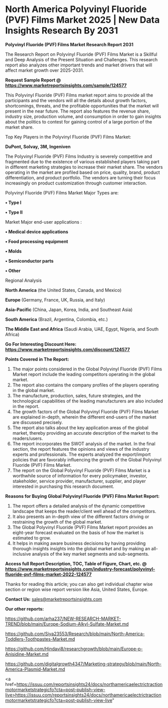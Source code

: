 # North America Polyvinyl Fluoride (PVF) Films Market 2025 | New Data Insights Research By 2031

<strong>Polyvinyl Fluoride (PVF) Films Market Research Report 2031</strong>

The Research Report on Polyvinyl Fluoride (PVF) Films Market is a Skillful and Deep Analysis of the Present Situation and Challenges. This research report also analyzes other important trends and market drivers that will affect market growth over 2025-2031.

<strong>Request Sample Report @ <a href=https://www.marketreportsinsights.com/sample/124577>https://www.marketreportsinsights.com/sample/124577</a></strong>

This Polyvinyl Fluoride (PVF) Films market report aims to provide all the participants and the vendors will all the details about growth factors, shortcomings, threats, and the profitable opportunities that the market will present in the near future. The report also features the revenue share, industry size, production volume, and consumption in order to gain insights about the politics to contest for gaining control of a large portion of the market share.

Top Key Players in the Polyvinyl Fluoride (PVF) Films Market:

<strong>DuPont, Solvay, 3M, Ingeniven</strong>

The Polyvinyl Fluoride (PVF) Films Industry is severely competitive and fragmented due to the existence of various established players taking part in different marketing strategies to increase their market share. The vendors operating in the market are profiled based on price, quality, brand, product differentiation, and product portfolio. The vendors are turning their focus increasingly on product customization through customer interaction.

Polyvinyl Fluoride (PVF) Films Market Major Types are:

<strong>• Type I

• Type II</strong>

Market Major end-user applications :

<strong>• Medical device applications

• Food processing equipment

• Molds

• Semiconductor parts

• Other</strong>

Regional Analysis

</u><strong><b>North America</b></strong> (the United States, Canada, and Mexico)

<strong><b>Europe </b></strong>(Germany, France, UK, Russia, and Italy)

<strong><b>Asia-Pacific</b></strong> (China, Japan, Korea, India, and Southeast Asia)

<strong><b>South America</b></strong> (Brazil, Argentina, Colombia, etc.)

<strong><b>The Middle East and Africa</b></strong> (Saudi Arabia, UAE, Egypt, Nigeria, and South Africa)

<strong>Go For Interesting Discount Here: <a href=https://www.marketreportsinsights.com/discount/124577>https://www.marketreportsinsights.com/discount/124577</a></strong>

<strong>Points Covered in The Report:</strong>
<ol>
  <li>The major points considered in the Global Polyvinyl Fluoride (PVF) Films Market report include the leading competitors operating in the global market.</li>
  <li>The report also contains the company profiles of the players operating in the global market.</li>
  <li>The manufacture, production, sales, future strategies, and the technological capabilities of the leading manufacturers are also included in the report.</li>
  <li>The growth factors of the Global Polyvinyl Fluoride (PVF) Films Market are explained in-depth, wherein the different end-users of the market are discussed precisely.</li>
  <li>The report also talks about the key application areas of the global market, thereby providing an accurate description of the market to the readers/users.</li>
  <li>The report incorporates the SWOT analysis of the market. In the final section, the report features the opinions and views of the industry experts and professionals. The experts analyzed the export/import policies that are favorably influencing the growth of the Global Polyvinyl Fluoride (PVF) Films Market.</li>
  <li>The report on the Global Polyvinyl Fluoride (PVF) Films Market is a worthwhile source of information for every policymaker, investor, stakeholder, service provider, manufacturer, supplier, and player interested in purchasing this research document.</li>
</ol>
<strong>Reasons for Buying Global Polyvinyl Fluoride (PVF) Films Market Report:</strong>

<ol>
  <li>The report offers a detailed analysis of the dynamic competitive landscape that keeps the reader/client well ahead of the competitors.</li>
  <li>It also presents an in-depth view of the different factors driving or restraining the growth of the global market.</li>
  <li>The Global Polyvinyl Fluoride (PVF) Films Market report provides an eight-year forecast evaluated on the basis of how the market is estimated to grow.</li>
  <li>It helps in making aware business decisions by having providing thorough insights insights into the global market and by making an all-inclusive analysis of the key market segments and sub-segments.</li>
</ol>
<strong>Access full Report Description, TOC, Table of Figure, Chart, etc. @ <a href=https://www.marketreportsinsights.com/industry-forecast/polyvinyl-fluoride-pvf-films-market-2022-124577>https://www.marketreportsinsights.com/industry-forecast/polyvinyl-fluoride-pvf-films-market-2022-124577</a></strong>


Thanks for reading this article; you can also get individual chapter wise section or region wise report version like Asia, United States, Europe.

<strong>Contact Us:</strong>
sales@marketreportsinsights.com

<strong>Our other reports:</strong>

<a href=https://github.com/arha237/NEW-RESEARCH-MARKET-TREND/blob/main/Europe-Sodium-Alkyl-Sulfate-Market.md>https://github.com/arha237/NEW-RESEARCH-MARKET-TREND/blob/main/Europe-Sodium-Alkyl-Sulfate-Market.md</a>

<a href=https://github.com/Siya23553/Research/blob/main/North-America-Toddlers-Toothpastes-Market.md>https://github.com/Siya23553/Research/blob/main/North-America-Toddlers-Toothpastes-Market.md</a>

<a href=https://github.com/Hindavi8/researchgrowth/blob/main/Europe-p-Anisidine-Market.md>https://github.com/Hindavi8/researchgrowth/blob/main/Europe-p-Anisidine-Market.md</a>

<a href=https://github.com/digitalgrowth4347/Marketing-strategy/blob/main/North-America-Plasmid-Market.md>https://github.com/digitalgrowth4347/Marketing-strategy/blob/main/North-America-Plasmid-Market.md</a>

<a href=https://issuu.com/reportsinsights24/docs/northamericaelectrictractionmotormarketstrategicfo?cta=post-publish-view-live>https://issuu.com/reportsinsights24/docs/northamericaelectrictractionmotormarketstrategicfo?cta=post-publish-view-live</a>"
